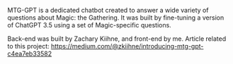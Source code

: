 MTG-GPT is a dedicated chatbot created to answer a wide variety of questions about Magic: the Gathering. It was built by fine-tuning a version of ChatGPT 3.5 using a set of Magic-specific questions. 

Back-end was built by Zachary Kiihne, and front-end by me.
Article related to this project: https://medium.com/@zkiihne/introducing-mtg-gpt-c4ea7eb33582
